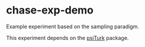 # chase-exp-demo
Example experiment based on the sampling paradigm.

This experiment depends on the [psiTurk](http://www.psiturk.org) package.
